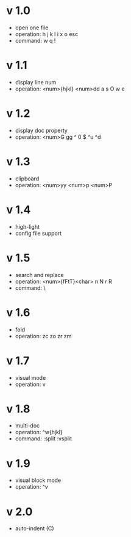 # v 1.0

- open one file
- operation: h j k l i x o esc
- command: w q !

# v 1.1

- display line num
- operation: \<num\>{hjkl} \<num\>dd a s O w e

# v 1.2

- display doc property
- operation: \<num\>G gg ^ 0 $ ^u ^d

# v 1.3

- clipboard
- operation: \<num\>yy \<num\>p \<num\>P

# v 1.4

- high-light
- config file support

# v 1.5

- search and replace
- operation: \<num\>{fFtT}\<char\> n N r R
- command: \

# v 1.6

- fold
- operation: zc zo zr zm

# v 1.7

- visual mode
- operation: v

# v 1.8

- multi-doc
- operation: ^w{hjkl}
- command: :split :vsplit

# v 1.9

- visual block mode
- operation: ^v

# v 2.0

- auto-indent (C)
